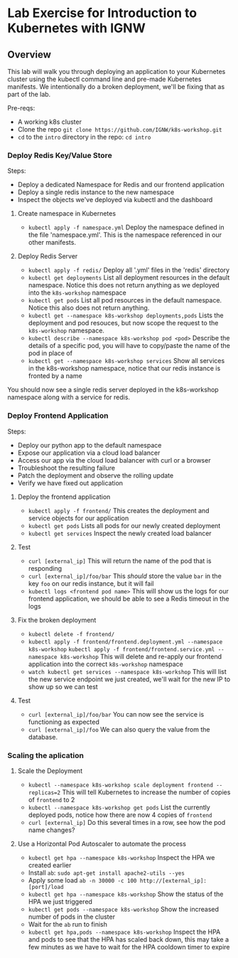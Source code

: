 # Lab Exercise for Introduction to Kubernetes with IGNW

## Overview
This lab will walk you through deploying an application to your Kubernetes cluster using the kubectl command line and pre-made Kubernetes manifests. We intentionally do a broken deployment, we'll be fixing that as part of the lab.

Pre-reqs:
- A working k8s cluster
- Clone the repo `git clone https://github.com/IGNW/k8s-workshop.git`
- `cd` to the `intro` directory in the repo: `cd intro`

### Deploy Redis Key/Value Store
Steps:
- Deploy a dedicated Namespace for Redis and our frontend application
- Deploy a single redis instance to the new namespace
- Inspect the objects we've deployed via kubectl and the dashboard

1. Create namespace in Kubernetes
    * `kubectl apply -f namespace.yml`
      Deploy the namespace defined in the file 'namespace.yml'. This is the namespace referenced in our other manifests.

2. Deploy Redis Server
    * `kubectl apply -f redis/`
      Deploy all '.yml' files in the 'redis' directory
    * `kubectl get deployments`
      List all deployment resources in the default namespace.  Notice this does not return anything as we deployed into the `k8s-workshop` namespace
    * `kubectl get pods`
      List all pod resources in the default namespace.  Notice this also does not return anything.
    * `kubectl get --namespace k8s-workshop deployments,pods`
      Lists the deployment and pod resouces, but now scope the request to the `k8s-workshop` namespace.
    * `kubectl describe --namespace k8s-workshop pod <pod>`
      Describe the details of a specific pod, you will have to copy/paste the name of the pod in place of <pod>
    * `kubectl get --namespace k8s-workshop services`
      Show all services in the k8s-workshop namespace, notice that our redis instance is fronted by a name

You should now see a single redis server deployed in the k8s-workshop namespace along with a service for redis.

### Deploy Frontend Application
Steps:
- Deploy our python app to the default namespace
- Expose our application via a cloud load balancer
- Access our app via the cloud load balancer with curl or a browser
- Troubleshoot the resulting failure
- Patch the deployment and observe the rolling update
- Verify we have fixed out application

1. Deploy the frontend application
    * `kubectl apply -f frontend/`
      This creates the deployment and service objects for our application
    * `kubectl get pods`
      Lists all pods for our newly created deployment
    * `kubectl get services`
      Inspect the newly created load balancer
    
1. Test
    * `curl [external_ip]`
      This will return the name of the pod that is responding
    * `curl [external_ip]/foo/bar`
      This _should_ store the value `bar` in the key `foo` on our redis instance, but it will fail
    * `kubectl logs <frontend pod name>`
      This will show us the logs for our frontend application, we should be able to see a Redis timeout in the logs

1. Fix the broken deployment
    * `kubectl delete -f frontend/`
    * `kubectl apply -f frontend/frontend.deployment.yml --namespace k8s-workshop`
      `kubectl apply -f frontend/frontend.service.yml --namespace k8s-workshop`
      This will delete and re-apply our frontend application into the correct `k8s-workshop` namespace
    * `watch kubectl get services --namespace k8s-workshop`
      This will list the new service endpoint we just created, we'll wait for the new IP to show up so we can test
1. Test
    * `curl [external_ip]/foo/bar`
      You can now see the service is functioning as expected
    * `curl [external_ip]/foo`
      We can also query the value from the database.

### Scaling the aplication
1. Scale the Deployment
    * `kubectl --namespace k8s-workshop scale deployment frontend --replicas=2`
      This will tell Kubernetes to increase the number of copies of `frontend` to 2
    * `kubectl --namespace k8s-workshop get pods`
      List the currently deployed pods, notice how there are now 4 copies of `frontend`
    * `curl [external_ip]`
      Do this several times in a row, see how the pod name changes?

1. Use a Horizontal Pod Autoscaler to automate the process
    * `kubectl get hpa --namespace k8s-workshop`
      Inspect the HPA we created earlier
    * Install `ab`: `sudo apt-get install apache2-utils --yes`
    * Apply some load `ab -n 30000 -c 100 http://[external_ip]:[port]/load`
    * `kubectl get hpa --namespace k8s-workshop`
      Show the status of the HPA we just triggered
    * `kubectl get pods --namespace k8s-workshop`
      Show the increased number of pods in the cluster
    * Wait for the `ab` run to finish
    * `kubectl get hpa,pods --namespace k8s-workshop`
      Inspect the HPA and pods to see that the HPA has scaled back down, this may take a few minutes as we have to wait for the HPA cooldown timer to expire

